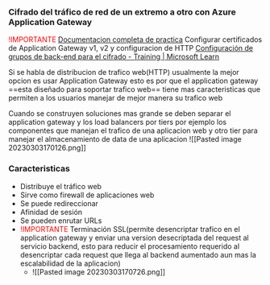### Cifrado del tráfico de red de un extremo a otro con Azure Application Gateway
<font color="red">!IMPORTANTE</font> [Documentacion completa de practica](https://learn.microsoft.com/es-es/training/modules/end-to-end-encryption-with-app-gateway/)
Configurar certificados de Application Gateway v1, v2 y configuracion de HTTP
[Configuración de grupos de back-end para el cifrado - Training | Microsoft Learn](https://learn.microsoft.com/es-es/training/modules/end-to-end-encryption-with-app-gateway/3-configure-backend-pools-for-encryption)

Si se habla de distribucion de trafico web(HTTP) usualmente la mejor opcion es usar Application Gateway esto es por que el application gateway ==esta diseñado para soportar trafico web== tiene mas caracteristicas que permiten a los usuarios manejar de mejor manera su trafico web

Cuando se construyen soluciones mas grande se deben separar el application gateway y los load balancers por tiers por ejemplo los componentes que manejan el trafico de una aplicacion web y otro tier para manejar el almacenamiento de data de una aplicacion
![[Pasted image 20230303170126.png]]

### Caracteristicas
-   Distribuye el tráfico web
-   Sirve como firewall de aplicaciones web
-   Se puede redireccionar
-   Afinidad de sesión
-   Se pueden enrutar URLs
-   <font color="red">!IMPORTANTE</font> Terminación SSL(permite desencriptar trafico en el application gateway y enviar una version desecriptada del request al servicio backend, esto para reducir el procesamiento requerido al desencriptar cada request que llega al backend aumentado aun mas la escalabilidad de la aplicacion)
	- ![[Pasted image 20230303170726.png]]